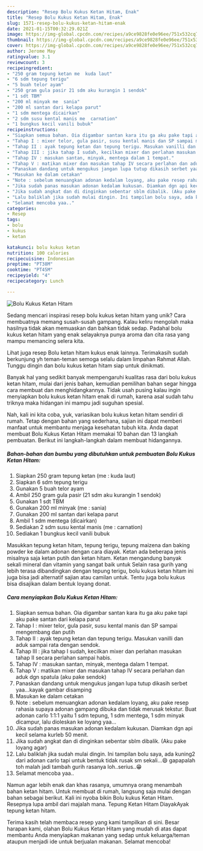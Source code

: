 ```yaml
---
description: "Resep Bolu Kukus Ketan Hitam, Enak"
title: "Resep Bolu Kukus Ketan Hitam, Enak"
slug: 1571-resep-bolu-kukus-ketan-hitam-enak
date: 2021-01-15T00:32:29.021Z
image: https://img-global.cpcdn.com/recipes/a9ce9828fe0e96ee/751x532cq70/bolu-kukus-ketan-hitam-foto-resep-utama.jpg
thumbnail: https://img-global.cpcdn.com/recipes/a9ce9828fe0e96ee/751x532cq70/bolu-kukus-ketan-hitam-foto-resep-utama.jpg
cover: https://img-global.cpcdn.com/recipes/a9ce9828fe0e96ee/751x532cq70/bolu-kukus-ketan-hitam-foto-resep-utama.jpg
author: Jerome May
ratingvalue: 3.1
reviewcount: 3
recipeingredient:
- "250 gram tepung ketan me  kuda laut"
- "6 sdm tepung terigu"
- "5 buah telor ayam"
- "250 gram gula pasir 21 sdm aku kurangin 1 sendok"
- "1 sdt TBM"
- "200 ml minyak me  sania"
- "200 ml santan dari kelapa parut"
- "1 sdm mentega dicairkan"
- "2 sdm susu kental manis me  carnation"
- "1 bungkus kecil vanili bubuk"
recipeinstructions:
- "Siapkan semua bahan. Oia digambar santan kara itu ga aku pake tapi aku pake santan dari kelapa parut"
- "Tahap I : mixer telor, gula pasir, susu kental manis dan SP sampai mengembang dan putih"
- "Tahap II : ayak tepung ketan dan tepung terigu. Masukan vanilli dan aduk sampai rata dengan sendok."
- "Tahap III : jika tahap I sudah, kecilkan mixer dan perlahan masukan tahap II secara perlahan sampai habis."
- "Tahap IV : masukan santan, minyak, mentega dalam 1 tempat."
- "Tahap V : matikan mixer dan masukan tahap IV secara perlahan dan aduk dgn spatula (aku pake sendok)"
- "Panaskan dandang untuk mengukus jangan lupa tutup dikasih serbet yaa...kayak gambar disamping"
- "Masukan ke dalam cetakan"
- "Note : sebelum menuangkan adonan kedalam loyang, aku pake resep rahasia supaya adonan gampang dibuka dan tidak merusak tekstur. Buat adonan carlo 1:1:1 yaitu 1 sdm tepung, 1 sdm mentega, 1 sdm minyak dicampur, lalu dioleskan ke loyang yaa..."
- "Jika sudah panas masukan adonan kedalam kukusan. Diamkan dgn api kecil selama kurleb 50 menit."
- "Jika sudah angkat dan di dinginkan sebentar sblm dibalik. (Aku pake loyang agar)"
- "Lalu baliklah jika sudah mulai dingin. Ini tampilan bolu saya, ada kuning2 dari adonan carlo tapi untuk bentuk tidak rusak sm sekali...😄 gapapalah toh malah jadi tambah gurih rasanya loh..serius..😁"
- "Selamat mencoba yaa.."
categories:
- Resep
tags:
- bolu
- kukus
- ketan

katakunci: bolu kukus ketan 
nutrition: 100 calories
recipecuisine: Indonesian
preptime: "PT38M"
cooktime: "PT45M"
recipeyield: "4"
recipecategory: Lunch

---
```



![Bolu Kukus Ketan Hitam](https://img-global.cpcdn.com/recipes/a9ce9828fe0e96ee/751x532cq70/bolu-kukus-ketan-hitam-foto-resep-utama.jpg)

Sedang mencari inspirasi resep bolu kukus ketan hitam yang unik? Cara membuatnya memang susah-susah gampang. Kalau keliru mengolah maka hasilnya tidak akan memuaskan dan bahkan tidak sedap. Padahal bolu kukus ketan hitam yang enak selayaknya punya aroma dan cita rasa yang mampu memancing selera kita.

Lihat juga resep Bolu ketan hitam kukus enak lainnya. Terimakasih sudah berkunjung yh teman-teman semoga selalu dalam limpahan Rahmat Allah. Tunggu dingin dan bolu kukus ketan hitam siap untuk dinikmati.

Banyak hal yang sedikit banyak mempengaruhi kualitas rasa dari bolu kukus ketan hitam, mulai dari jenis bahan, kemudian pemilihan bahan segar hingga cara membuat dan menghidangkannya. Tidak usah pusing kalau ingin menyiapkan bolu kukus ketan hitam enak di rumah, karena asal sudah tahu triknya maka hidangan ini mampu jadi suguhan spesial.


Nah, kali ini kita coba, yuk, variasikan bolu kukus ketan hitam sendiri di rumah. Tetap dengan bahan yang sederhana, sajian ini dapat memberi manfaat untuk membantu menjaga kesehatan tubuh kita. Anda dapat membuat Bolu Kukus Ketan Hitam memakai 10 bahan dan 13 langkah pembuatan. Berikut ini langkah-langkah dalam membuat hidangannya.

<!--inarticleads1-->

##### Bahan-bahan dan bumbu yang dibutuhkan untuk pembuatan Bolu Kukus Ketan Hitam:

1. Siapkan 250 gram tepung ketan (me : kuda laut)
1. Siapkan 6 sdm tepung terigu
1. Gunakan 5 buah telor ayam
1. Ambil 250 gram gula pasir (21 sdm aku kurangin 1 sendok)
1. Gunakan 1 sdt TBM
1. Gunakan 200 ml minyak (me : sania)
1. Gunakan 200 ml santan dari kelapa parut
1. Ambil 1 sdm mentega (dicairkan)
1. Sediakan 2 sdm susu kental manis (me : carnation)
1. Sediakan 1 bungkus kecil vanili bubuk


Masukkan tepung ketan hitam, tepung terigu, tepung maizena dan baking powder ke dalam adonan dengan cara diayak. Ketan ada beberapa jenis misalnya saja ketan putih dan ketan hitam. Ketan mengandung banyak sekali mineral dan vitamin yang sangat baik untuk Selain rasa gurih yang lebih terasa dibandingkan dengan tepung terigu, bolu kukus ketan hitam ini juga bisa jadi alternatif sajian atau camilan untuk. Tentu juga bolu kukus bisa disajikan dalam bentuk loyang donat. 

<!--inarticleads2-->

##### Cara menyiapkan Bolu Kukus Ketan Hitam:

1. Siapkan semua bahan. Oia digambar santan kara itu ga aku pake tapi aku pake santan dari kelapa parut
1. Tahap I : mixer telor, gula pasir, susu kental manis dan SP sampai mengembang dan putih
1. Tahap II : ayak tepung ketan dan tepung terigu. Masukan vanilli dan aduk sampai rata dengan sendok.
1. Tahap III : jika tahap I sudah, kecilkan mixer dan perlahan masukan tahap II secara perlahan sampai habis.
1. Tahap IV : masukan santan, minyak, mentega dalam 1 tempat.
1. Tahap V : matikan mixer dan masukan tahap IV secara perlahan dan aduk dgn spatula (aku pake sendok)
1. Panaskan dandang untuk mengukus jangan lupa tutup dikasih serbet yaa...kayak gambar disamping
1. Masukan ke dalam cetakan
1. Note : sebelum menuangkan adonan kedalam loyang, aku pake resep rahasia supaya adonan gampang dibuka dan tidak merusak tekstur. Buat adonan carlo 1:1:1 yaitu 1 sdm tepung, 1 sdm mentega, 1 sdm minyak dicampur, lalu dioleskan ke loyang yaa...
1. Jika sudah panas masukan adonan kedalam kukusan. Diamkan dgn api kecil selama kurleb 50 menit.
1. Jika sudah angkat dan di dinginkan sebentar sblm dibalik. (Aku pake loyang agar)
1. Lalu baliklah jika sudah mulai dingin. Ini tampilan bolu saya, ada kuning2 dari adonan carlo tapi untuk bentuk tidak rusak sm sekali...😄 gapapalah toh malah jadi tambah gurih rasanya loh..serius..😁
1. Selamat mencoba yaa..


Namun agar lebih enak dan khas rasanya, umumnya orang menambah bahan ketan hitam. Untuk membuat di rumah, langsung saja mulai dengan bahan sebagai berikut. Kali ini nyoba bikin Bolu kukus Ketan Hitam. Resepnya lupa ambil dari majalah mana. Tepung Ketan Hitam DiayakAyak tepung ketan hitam. 

Terima kasih telah membaca resep yang kami tampilkan di sini. Besar harapan kami, olahan Bolu Kukus Ketan Hitam yang mudah di atas dapat membantu Anda menyiapkan makanan yang sedap untuk keluarga/teman ataupun menjadi ide untuk berjualan makanan. Selamat mencoba!
